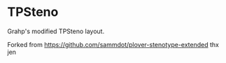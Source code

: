 # TPSteno

Grahp's modified TPSteno layout.

Forked from https://github.com/sammdot/plover-stenotype-extended thx jen
